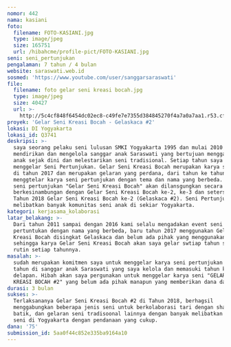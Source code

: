 ```yaml
---
nomor: 442
nama: kasiani
foto:
  filename: FOTO-KASIANI.jpg
  type: image/jpeg
  size: 165751
  url: /hibahcme/profile-pict/FOTO-KASIANI.jpg
seni: seni_pertunjukan
pengalaman: 7 tahun / 4 bulan
website: saraswati.web.id
sosmed: 'https://www.youtube.com/user/sanggarsaraswati'
file:
  filename: foto gelar seni kreasi bocah.jpg
  type: image/jpeg
  size: 40427
  url: >-
    http://5c4cf848f6454dc02ec8-c49fe7e7355d384845270f4a7a0a7aa1.r53.cf2.rackcdn.com/03eb83a2-ba63-417f-bdb2-d35592402a37/foto%20gelar%20seni%20kreasi%20bocah.jpg
proyek: 'Gelar Seni Kreasi Bocah - Gelaskaca #2'
lokasi: DI Yogyakarta
lokasi_id: Q3741
deskripsi: >-
  saya seorang pelaku seni lulusan SMKI Yogyakarta 1995 dan mulai 2010
  mendirikan dan mengelola sanggar anak Saraswati yang bertujuan menggali bakat
  anak sejak dini dan melestarikan seni tradisional. Setiap tahun saya selalu
  menggelar Seni Pertunjukan. Gelar Seni Kreasi Bocah merupakan karya seni saya
  di tahun 2017 dan merupakan gelaran yang perdana, dari tahun ke tahun kami
  menggtelar karya seni pertunjukan dengan tema dan nama yang berbeda. event
  seni pertunjukan "Gelar Seni Kreasi Bocah" akan dilansgungkan secara
  berkesinambungan dengan Gelar Seni Kreasi Bocah ke-2, ke-3 dan setersunya. di
  Tahun 2018 Gelar Seni Kreasi Bocah ke-2 (Gelaskaca #2). Seni Pertunjukan ini
  melibatkan banyak komunitas seni anak di sekiar Yogyakarta.
kategori: kerjasama_kolaborasi
latar_belakang: >-
  Dari tahun 2011 sampai dengan 2016 kami selalu mengadakan event seni
  pertuntukan dengan nama yang berbeda, baru tahun 2017 menggunakan Gelar Seni
  Kreasi Bocah disingkat Gelaskaca dan belum ada pihak yang menggunakannya,
  sehingga karya Gelar Seni Kreasi Bocah akan saya gelar swtiap tahun secara
  rutin setiap tahunnya. 
masalah: >-
  sudah merupakan komitmen saya untuk menggelar karya seni pertunjukan setiap
  tahun di sanggar anak Saraswati yang saya kelola dan memasuki tahun ke
  delapan. Hibah akan saya pergunakan untuk menggelar karya seni "GELAR SENI
  KREASI BOCAH #2" yang belum ada pihak manapun yang memberikan dana dampingan.
durasi: 3 bulan
sukses: >-
  Terlaksananya Gelar Seni Kreasi Bocah #2 di Tahun 2018, berhagsil
  menggabungkan beberapa jenis seni untuk berkolaborasi tari dengan shadow
  batik, dan gelaran seni tradisoonal lainnya dengan banyak melibatkan komunitas
  seni di Yogyakarta dengan pendanaan yang cukup.
dana: '75'
submission_id: 5aa0f44c852e335ba9164a10
---
```

